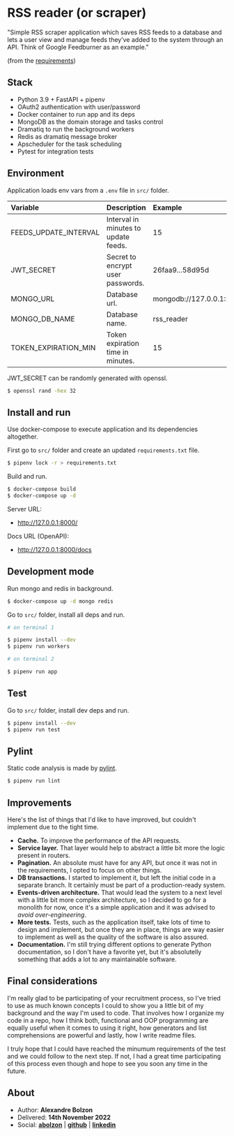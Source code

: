 # RSS reader (or scraper)

"Simple RSS scraper application which saves RSS feeds to a database and lets a user view and manage feeds they’ve added to the system through an API. Think of Google Feedburner as an example."

(from the [requirements](./reqs/RSS_reader.pdf))

## Stack

- Python 3.9 + FastAPI + pipenv
- OAuth2 authentication with user/password
- Docker container to run app and its deps
- MongoDB as the domain storage and tasks control
- Dramatiq to run the background workers
- Redis as dramatiq message broker
- Apscheduler for the task scheduling
- Pytest for integration tests

## Environment

Application loads env vars from a `.env` file in `src/` folder.

| Variable | Description | Example |
|:---------|:------------|:--------|
| FEEDS_UPDATE_INTERVAL | Interval in minutes to update feeds. | 15 |
| JWT_SECRET | Secret to encrypt user passwords. | 26faa9...58d95d |
| MONGO_URL | Database url. | mongodb://127.0.0.1:21017 |
| MONGO_DB_NAME | Database name. | rss_reader |
| TOKEN_EXPIRATION_MIN | Token expiration time in minutes. | 15 |

JWT_SECRET can be randomly generated with openssl.

```sh
$ openssl rand -hex 32
```

## Install and run

Use docker-compose to execute application and its dependencies altogether.

First go to `src/` folder and create an updated `requirements.txt` file.

```sh
$ pipenv lock -r > requirements.txt
```

Build and run.

```sh
$ docker-compose build
$ docker-compose up -d
```

Server URL:
- http://127.0.0.1:8000/

Docs URL (OpenAPI):
- http://127.0.0.1:8000/docs

## Development mode

Run mongo and redis in background.

```sh
$ docker-compose up -d mongo redis
```

Go to `src/` folder, install all deps and run.

```sh
# on terminal 1

$ pipenv install --dev
$ pipenv run workers

# on terminal 2

$ pipenv run app
```

## Test

Go to `src/` folder, install dev deps and run.

```sh
$ pipenv install --dev
$ pipenv run test
```

## Pylint

Static code analysis is made by [pylint](https://pylint.pycqa.org/).

```sh
$ pipenv run lint
```

## Improvements

Here's the list of things that I'd like to have improved, but couldn't implement due to the tight time.

- **Cache.** To improve the performance of the API requests.
- **Service layer.** That layer would help to abstract a little bit more the logic present in routers.
- **Pagination.** An absolute must have for any API, but once it was not in the requirements, I opted to focus on other things.
- **DB transactions.** I started to implement it, but left the initial code in a separate branch. It certainly must be part of a production-ready system.
- **Events-driven architecture.** That would lead the system to a next level with a little bit more complex architecture, so I decided to go for a monolith for now, once it's a simple application and it was advised to _avoid over-engineering_.
- **More tests.** Tests, such as the application itself, take lots of time to design and implement, but once they are in place, things are way easier to implement as well as the quality of the software is also assured.
- **Documentation.** I'm still trying different options to generate Python documentation, so I don't have a favorite yet, but it's absolutelly something that adds a lot to any maintainable software.

## Final considerations

I'm really glad to be participating of your recruitment process, so I've tried to use as much known concepts I could to show you a little bit of my background and the way I'm used to code. That involves how I organize my code in a repo, how I think both, functional and OOP programming are equally useful when it comes to using it right, how generators and list comprehensions are powerful and lastly, how I write readme files.

I truly hope that I could have reached the minumum requirements of the test and we could follow to the next step. If not, I had a great time participating of this process even though and hope to see you soon any time in the future.

## About

- Author: **Alexandre Bolzon**
- Delivered: **14th November 2022**
- Social: **[abolzon](https://abolzon.com)** | **[github](https://github.com/bolzon/)** | **[linkedin](https://www.linkedin.com/in/alexandrebolzon/)**
